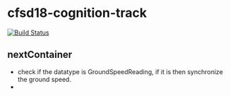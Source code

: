 # cfsd18-cognition-track
[![Build Status](https://travis-ci.org/cfsd/cfsd18-cognition-track.svg?branch=master)](https://travis-ci.org/cfsd/cfsd18-cognition-track)

## nextContainer
- check if the datatype is GroundSpeedReading, if it is then synchronize the ground speed.
- 
